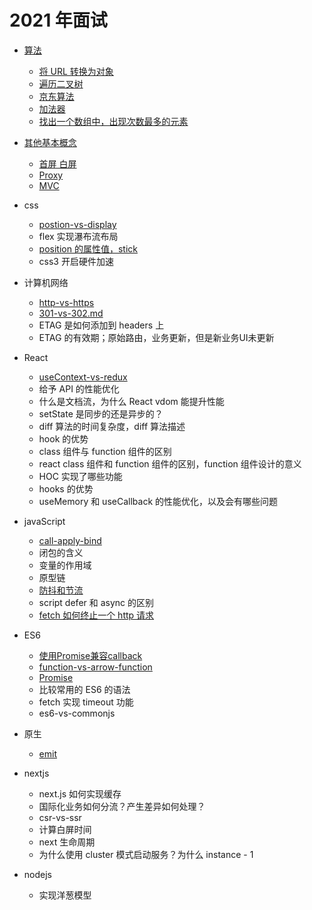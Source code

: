 # 2021 年面试

- [算法](2021年面试/算法/)

	- [将 URL 转换为对象](2021年面试/算法/ParseSearchToObj/)
	- [遍历二叉树](2021年面试/算法/遍历二叉树/)
	- [京东算法](2021年面试/算法/京东算法/)
	- [加法器](2021年面试/算法/加法器/)
	- [找出一个数组中，出现次数最多的元素](2021年面试/算法/Get-Most/)

- [其他基本概念](2021年面试/其他基本概念/)

	- [首屏 白屏](2021年面试/其他基本概念/首屏白屏.md)
	- [Proxy](设计模式/Proxy/README.md)
	- [MVC](设计模式/MVC/README.md)

- css

	- [postion-vs-display](css/postion-vs-display.md)
	- flex 实现瀑布流布局
	- [position 的属性值，stick](css/position/stick/README.md)
	- css3 开启硬件加速

- 计算机网络

	- [http-vs-https](计算机网络/http-vs-https.md)
	- [301-vs-302.md](/计算机网络/301-vs-302.md.md)
	- ETAG 是如何添加到 headers 上
	- ETAG 的有效期；原始路由，业务更新，但是新业务UI未更新


- React

	- [useContext-vs-redux](React/useContext-vs-redux.md)
	- 给予 API 的性能优化
	- 什么是文档流，为什么 React vdom 能提升性能
	- setState 是同步的还是异步的？
	- diff 算法的时间复杂度，diff 算法描述
	- hook 的优势
	- class 组件与 function 组件的区别
	- react class 组件和 function 组件的区别，function 组件设计的意义
	- HOC 实现了哪些功能
	- hooks 的优势
	- useMemory 和 useCallback 的性能优化，以及会有哪些问题

- javaScript

	- [call-apply-bind](javaScript/call-apply-bind.md)
	- 闭包的含义
	- 变量的作用域
	- 原型链
	- [防抖和节流](javaScript/防抖和节流/)
	- script defer 和 async 的区别
	- [fetch 如何终止一个 http 请求](javaScript/fetch.md)

- ES6

	- [使用Promise兼容callback](JavaScript/Promise/使用Promise兼容callback.md)
	- [function-vs-arrow-function](JavaScript/function-vs-arrow-function.md)
	- [Promise](javaScript/Promise/)
	- 比较常用的 ES6 的语法
	- fetch 实现 timeout 功能
	- es6-vs-commonjs

- 原生

	- [emit](/浏览器/emit.md)

- nextjs

	- next.js 如何实现缓存
	- 国际化业务如何分流？产生差异如何处理？
	- csr-vs-ssr
	- 计算白屏时间
	- next 生命周期
	- 为什么使用 cluster 模式启动服务？为什么 instance - 1

- nodejs

	- 实现洋葱模型
